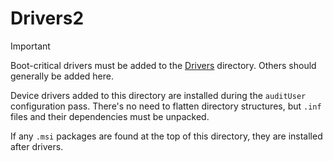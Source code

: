 # Drivers2

> [!IMPORTANT]
>
> Boot-critical drivers must be added to the [Drivers] directory. Others should
> generally be added here.

Device drivers added to this directory are installed during the `auditUser`
configuration pass. There's no need to flatten directory structures, but `.inf`
files and their dependencies must be unpacked.

If any `.msi` packages are found at the top of this directory, they are
installed after drivers.

[Drivers]: ../Drivers
